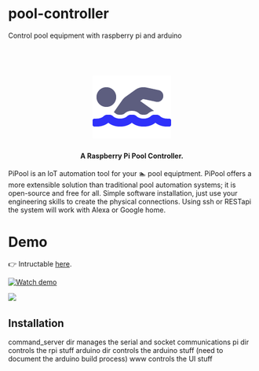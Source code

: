 # pool-controller
Control pool equipment with raspberry pi and arduino

<h1 align="center">
  <br>
  <img src="https://github.com/kenrumer/pipool/blob/master/images/swimmer-solid.png" alt="pipool" width="160">
</h1>

<h4 align="center">A Raspberry Pi Pool Controller.</h4>

PiPool is an IoT automation tool for your :swimmer: pool equiptment.
PiPool offers a more extensible solution than traditional pool automation systems; it is open-source and free for all.
Simple software installation, just use your engineering skills to create the physical connections.
Using ssh or RESTapi the system will work with Alexa or Google home.

# Demo
👉 Intructable <a href="https://www.instructables.com/id/Custom-Pool-Controller-Arduino-and-Raspberry-Pi-No/">here</a>.
<br>

[![Watch demo](https://cloud.githubusercontent.com/assets/2263909/18597112/0622a3b0-7c6a-11e6-897d-13f0aa36b6e4.png)](https://www.youtube.com/watch?v=6SG2Mjpv8YE)

<img src="https://j.gifs.com/BBqE8Y.gif">

## Installation
[FR]: https://github.com/akashnimare/foco/releases



command_server dir manages the serial and socket communications
pi dir controls the rpi stuff
arduino dir controls the arduino stuff (need to document the arduino build process)
www controls the UI stuff
